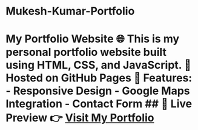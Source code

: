 # Mukesh-Kumar-Portfolio
# My Portfolio Website 🌐  This is my personal portfolio website built using **HTML, CSS, and JavaScript**.   🚀 Hosted on **GitHub Pages**   📌 Features: - Responsive Design   - Google Maps Integration   - Contact Form    ## 📌 Live Preview 👉 [Visit My Portfolio](http://127.0.0.1:5500/Port/mukesh.html.github.io/)  
